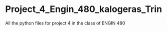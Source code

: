# Project_4_Engin_480_kalogeras_Trin
All the python files for project 4 in the class of  ENGIN 480 
